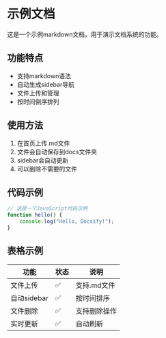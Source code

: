 # 示例文档

这是一个示例markdown文档，用于演示文档系统的功能。

## 功能特点

- 支持markdown语法
- 自动生成sidebar导航
- 文件上传和管理
- 按时间倒序排列

## 使用方法

1. 在首页上传.md文件
2. 文件会自动保存到docs文件夹
3. sidebar会自动更新
4. 可以删除不需要的文件

## 代码示例

```javascript
// 这是一个JavaScript代码示例
function hello() {
    console.log("Hello, Docsify!");
}
```

## 表格示例

| 功能 | 状态 | 说明 |
|------|------|------|
| 文件上传 | ✅ | 支持.md文件 |
| 自动sidebar | ✅ | 按时间排序 |
| 文件删除 | ✅ | 支持删除操作 |
| 实时更新 | ✅ | 自动刷新 |
